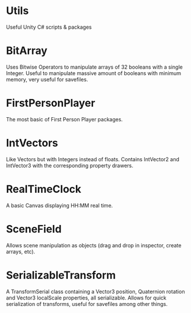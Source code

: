 # Utils
Useful Unity C# scripts & packages

# BitArray
Uses Bitwise Operators to manipulate arrays of 32 booleans with a single Integer.
Useful to manipulate massive amount of booleans with minimum memory, very useful for savefiles.

# FirstPersonPlayer
The most basic of First Person Player packages.

# IntVectors
Like Vectors but with Integers instead of floats. 
Contains IntVector2 and IntVector3 with the corresponding property drawers.

# RealTimeClock
A basic Canvas displaying HH:MM real time.

# SceneField
Allows scene manipulation as objects (drag and drop in inspector, create arrays, etc).

# SerializableTransform
A TransformSerial class containing a Vector3 position, Quaternion rotation and Vector3 localScale properties, all serializable.
Allows for quick serialization of transforms, useful for savefiles among other things.


